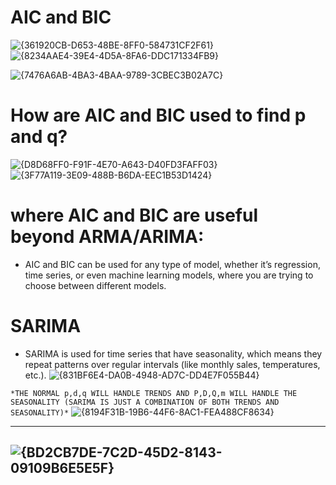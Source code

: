 # **AIC and BIC**
![{361920CB-D653-48BE-8FF0-584731CF2F61}](https://github.com/user-attachments/assets/1031b7db-a2c4-4517-bc05-25cd864985f8)
![{8234AAE4-39E4-4D5A-8FA6-DDC171334FB9}](https://github.com/user-attachments/assets/9ed6623e-a0e9-48bf-8a07-f6ae4e209d31)

![{7476A6AB-4BA3-4BAA-9789-3CBEC3B02A7C}](https://github.com/user-attachments/assets/8d225ea2-d740-428f-af86-e862e31cea12)


# **How are AIC and BIC used to find p and q?**
![{D8D68FF0-F91F-4E70-A643-D40FD3FAFF03}](https://github.com/user-attachments/assets/eb21eed7-24c2-4e66-952a-2bea0874804f)
![{3F77A119-3E09-488B-B6DA-EEC1B53D1424}](https://github.com/user-attachments/assets/6baa9030-f6a8-4302-bda6-d13e0e655a26)


# **where AIC and BIC are useful beyond ARMA/ARIMA:**
* AIC and BIC can be used for any type of model, whether it’s regression, time series, or even machine learning models, where you are trying to choose between different models.


# **SARIMA**
* SARIMA is used for time series that have seasonality, which means they repeat patterns over regular intervals (like monthly sales, temperatures, etc.).
![{831BF6E4-DA0B-4948-AD7C-DD4E7F055B44}](https://github.com/user-attachments/assets/f0b4578f-326f-4514-99bf-be8582a54327)

`*THE NORMAL p,d,q WILL HANDLE TRENDS AND P,D,Q,m WILL HANDLE THE SEASONALITY (SARIMA IS JUST A COMBINATION OF BOTH TRENDS AND SEASONALITY)*`
![{8194F31B-19B6-44F6-8AC1-FEA488CF8634}](https://github.com/user-attachments/assets/abd366ef-10c6-4db9-809e-52c4cfef03b8)


---
![{BD2CB7DE-7C2D-45D2-8143-09109B6E5E5F}](https://github.com/user-attachments/assets/04da760e-54fd-488d-bf1b-e7b369e37f79)
---

